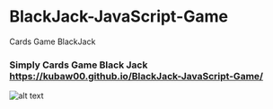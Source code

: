 # BlackJack-JavaScript-Game
Cards Game BlackJack 
### Simply Cards Game Black Jack https://kubaw00.github.io/BlackJack-JavaScript-Game/
![alt text](https://github.com/kubaw00/BlackJack-JavaScript-Game-/blob/main/app/image.png?raw=true)
